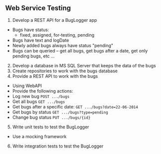 ## Web Service Testing

1. Develop a REST API for a BugLogger app
 * Bugs have status:
   * fixed, assigned, for-testing, pending
 * Bugs have text and logDate
 * Newly added bugs always have status "pending"
 * Bugs can be queried – get all bugs, get bugs after a date, get only pending bugs, etc ...
2. Develop a database in MS SQL Server that keeps the data of the bugs
3. Create repositories to work with the bugs database
4. Provide a REST API to work with the bugs
 * Using WebAPI
 * Provide the following actions:
  * Log new bug `POST .../bugs`
  * Get all bugs `GET .../bugs`
  * Get bugs after a specific date: `GET .../bugs?date=22-06-2014`
  * Get bugs by status `GET .../bugs?type=pending`
  * Change bug status `PUT .../bugs/{id}`
5. Write unit tests to test the BugLogger
 * Use a mocking framework
6. Write integration tests to test the BugLogger
